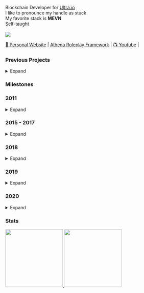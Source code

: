 
Blockchain Developer for <a href="https://ultra.io/">Ultra.io</a>
<br />
I like to pronounce my handle as stuck
<br />
My favorite stack is <b>MEVN</b>
<br />
Self-taught
<br />
<br />
<img src="https://badges.pufler.dev/visits/Stuyk/Stuyk?style=flat-square&color=6875f5&logo=github" />

<a href="https://stuyk.com/">🏡 Personal Website</a> |
<a href="https://gtavathena.com/">Athena Roleplay Framework</a> |
<a href="https://youtube.com/stuyk">📺 Youtube</a> |

### Previous Projects

<details>
  <summary>Expand</summary>
  
- Simply Modular Housing for Fallout 4
  
- Alternate Settlements for Fallout 4

- Bunker Builder for Fallout 4

- HD Bandanas for Fallout 4

- Prodcedural Dungeon Script for Fallout 4

- Settlement Keywords for Fallout 4

- Settlement Blueprints for Fallout 4

- Industrial Jungle for Alien Swarm

- Frosty for Alien Swarm

- Brute Gulch for Halo Online

- Ravine Gulch for Halo Online

- Slumber Jack a Prototype Game built with Unity

- Dangerous Underground Mining a Minecraft Plugin for Spigot

- Essence a Roleplay Server Framework for GTANetwork for GTA:V

- Scatter & EOS Blockchain Inventory for GTA:V

- Rage.mp Developer Kit a Websocket Program for C# Servers

- Domino 2.0 a Local Blockchain for Rage.MP

- EOS Thoughts a Smart Contract for EOS

- EOS Item Management a Smart Contract for EOS

- EOS Character Appearance a Smart Contract for EOS

- Mirror Roleplay a Roleplay Framework with 4 Repositories for Rage.mp

- Open:RP for alt:V
</details>

### Milestones
<h3>2011</h2>
<details>
  <summary>Expand</summary>

- PC Gamer Magazine December I had my level design for Frosty and Industrial Jungle featured in the magazine.
</details>

<h3>2015 - 2017</h2>
<details>
  <summary>Expand</summary>
  
- Started Actually Teaching Myself Programming for Realsies (C#)
</details>

<h3>2018</h2>
<details>
  <summary>Expand</summary>

- Learned LiteDB

- [Wrote a C# Book on RAGE:MP Development](https://gumroad.com/l/ghCzx)

- Wrote a Mock Blockchain in C# called Domino (Not Complete)

- Learned Some C++

- Learned a lot of Javascript

- Learned Smart Contracts for [eos.io](https://eos.io)

- First Development Job as a Junior Blockchain Developer
</details>

<h3>2019</h2>
<details>
  <summary>Expand</summary>

- Visited Paris France

- Prototyped an Authenticator / Signature App

- [Learned Preact](https://preactjs.com/)

- [Learned Electron](https://www.electronjs.org/)

- Created a Private Key to Mnemonic Key Solution

- Created an Authenticator / Signature App for Ultra

- Learned Websockets

- Learned REST

- Learned / Tested Diffie Hellman Key Exchange Successfully

- Learned Express

- Learned Discord oAuth2 Implementation

- Learned PostgresSQL

- Learned MongoDB
</details>

<h3>2020</h2>
<details>
  <summary>Expand</summary>
  
- Created Custom Authentication System through Express

- Learned Continuous Integration for Gitlab

- Learned Continuous Integration for Github Actions

- [Learned Vue](https://vuejs.org)

- 2,000 Contributions in a single year while burning out for 1 ½ months.

- Learned Ansible

- Learned Elliptic Library
</details>

### Stats

<a href="https://github.com/stuyk">
  <img height="180em" src="https://github-readme-stats-eight-theta.vercel.app/api?username=stuyk&show_icons=true&theme=vue-dark&include_all_commits=true&count_private=true" />
  <img height="180em" src="https://github-readme-stats-eight-theta.vercel.app/api/top-langs/?username=stuyk&layout=compact&exclude_lang=java+r&theme=vue-dark" />
</a>

